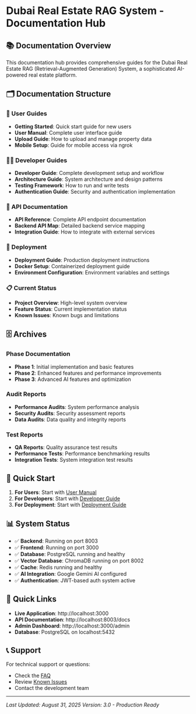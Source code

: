 # Dubai Real Estate RAG System - Documentation Hub

## 📚 Documentation Overview

This documentation hub provides comprehensive guides for the Dubai Real Estate RAG (Retrieval-Augmented Generation) System, a sophisticated AI-powered real estate platform.

## 🗂️ Documentation Structure

### 📖 User Guides
- **Getting Started**: Quick start guide for new users
- **User Manual**: Complete user interface guide
- **Upload Guide**: How to upload and manage property data
- **Mobile Setup**: Guide for mobile access via ngrok

### 👨‍💻 Developer Guides
- **Developer Guide**: Complete development setup and workflow
- **Architecture Guide**: System architecture and design patterns
- **Testing Framework**: How to run and write tests
- **Authentication Guide**: Security and authentication implementation

### 🔌 API Documentation
- **API Reference**: Complete API endpoint documentation
- **Backend API Map**: Detailed backend service mapping
- **Integration Guide**: How to integrate with external services

### 🚀 Deployment
- **Deployment Guide**: Production deployment instructions
- **Docker Setup**: Containerized deployment guide
- **Environment Configuration**: Environment variables and settings

### 📋 Current Status
- **Project Overview**: High-level system overview
- **Feature Status**: Current implementation status
- **Known Issues**: Known bugs and limitations

## 🗄️ Archives

### Phase Documentation
- **Phase 1**: Initial implementation and basic features
- **Phase 2**: Enhanced features and performance improvements
- **Phase 3**: Advanced AI features and optimization

### Audit Reports
- **Performance Audits**: System performance analysis
- **Security Audits**: Security assessment reports
- **Data Audits**: Data quality and integrity reports

### Test Reports
- **QA Reports**: Quality assurance test results
- **Performance Tests**: Performance benchmarking results
- **Integration Tests**: System integration test results

## 🚀 Quick Start

1. **For Users**: Start with [User Manual](user-guides/user-manual.md)
2. **For Developers**: Start with [Developer Guide](developer-guides/developer-guide.md)
3. **For Deployment**: Start with [Deployment Guide](deployment/deployment-guide.md)

## 📊 System Status

- ✅ **Backend**: Running on port 8003
- ✅ **Frontend**: Running on port 3000
- ✅ **Database**: PostgreSQL running and healthy
- ✅ **Vector Database**: ChromaDB running on port 8002
- ✅ **Cache**: Redis running and healthy
- ✅ **AI Integration**: Google Gemini AI configured
- ✅ **Authentication**: JWT-based auth system active

## 🔗 Quick Links

- **Live Application**: http://localhost:3000
- **API Documentation**: http://localhost:8003/docs
- **Admin Dashboard**: http://localhost:3000/admin
- **Database**: PostgreSQL on localhost:5432

## 📞 Support

For technical support or questions:
- Check the [FAQ](user-guides/faq.md)
- Review [Known Issues](current-status/known-issues.md)
- Contact the development team

---

*Last Updated: August 31, 2025*
*Version: 3.0 - Production Ready*
